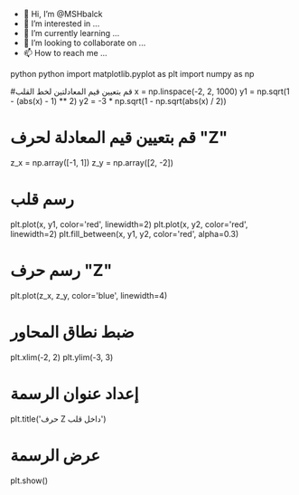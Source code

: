 - 👋 Hi, I’m @MSHbalck
- 👀 I’m interested in ...
- 🌱 I’m currently learning ...
- 💞️ I’m looking to collaborate on ...
- 📫 How to reach me ...

<!---
MSHbalck/MSHbalck is a ✨ special ✨ repository because its `README.md` (this file) appears on your GitHub profile.
You can click the Preview link to take a look at your changes.
--->
python
python
import matplotlib.pyplot as plt
import numpy as np

#قم بتعيين قيم المعادلتين لخط القلب
x = np.linspace(-2, 2, 1000)
y1 = np.sqrt(1 - (abs(x) - 1) ** 2)
y2 = -3 * np.sqrt(1 - np.sqrt(abs(x) / 2))

# قم بتعيين قيم المعادلة لحرف "Z"
z_x = np.array([-1, 1])
z_y = np.array([2, -2])

# رسم قلب
plt.plot(x, y1, color='red', linewidth=2)
plt.plot(x, y2, color='red', linewidth=2)
plt.fill_between(x, y1, y2, color='red', alpha=0.3)

# رسم حرف "Z"
plt.plot(z_x, z_y, color='blue', linewidth=4)

# ضبط نطاق المحاور
plt.xlim(-2, 2)
plt.ylim(-3, 3)

# إعداد عنوان الرسمة
plt.title('حرف Z داخل قلب')

# عرض الرسمة
plt.show()
